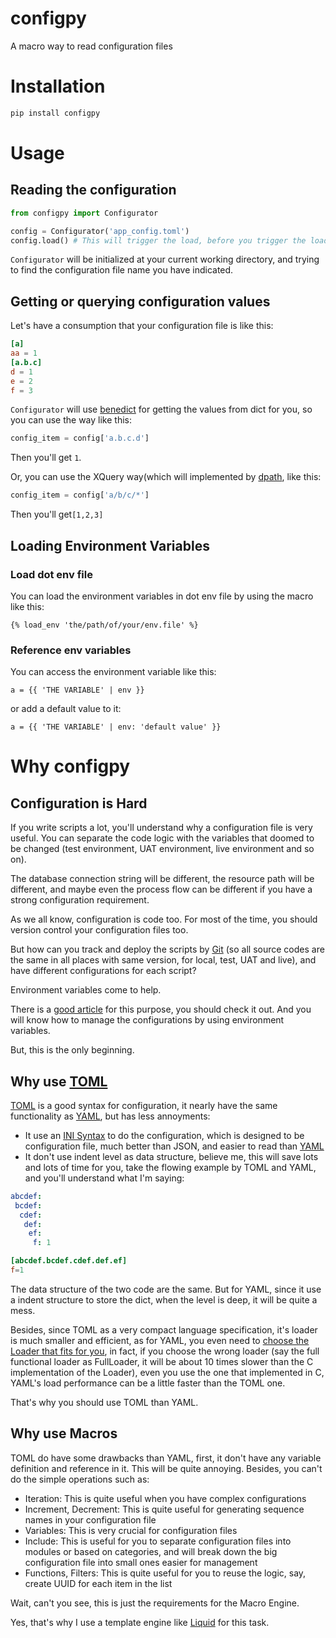 # configpy 

A macro way to read configuration files

# Installation

```Bash
pip install configpy
```

# Usage

## Reading the configuration

```Python
from configpy import Configurator

config = Configurator('app_config.toml')
config.load() # This will trigger the load, before you trigger the load, the configurator will not start the loading automaticly
```

`Configurator` will be initialized at your current working directory, and trying to find the configuration file name you have indicated.

## Getting or querying configuration values

Let's have a consumption that your configuration file is like this:

```TOML
[a]
aa = 1
[a.b.c]
d = 1
e = 2
f = 3
```

`Configurator` will use [benedict](https://github.com/fabiocaccamo/python-benedict) for getting the values from dict for you, so you can use the way like this:

```Python
config_item = config['a.b.c.d']
```

Then you'll get `1`.

Or, you can use the XQuery way(which will implemented by [dpath](https://github.com/dpath-maintainers/dpath-python), like this:

```Python
config_item = config['a/b/c/*']
```

Then you'll get`[1,2,3]`

## Loading Environment Variables

### Load dot env file

You can load the environment variables in dot env file by using the macro like this:
```Liquid
{% load_env 'the/path/of/your/env.file' %}
```

### Reference env variables

You can access the environment variable like this:

```Liquid
a = {{ 'THE VARIABLE' | env }}
```

or add a default value to it:

```Liquid
a = {{ 'THE VARIABLE' | env: 'default value' }}
```

# Why configpy

## Configuration is Hard

If you write scripts a lot, you'll understand why a configuration file is very useful. You can separate the code logic with the variables that doomed to be changed (test environment, UAT environment, live environment and so on).

The database connection string will be different, the resource path will be different, and maybe even the process flow can be different if you have a strong configuration requirement.

As we all know, configuration is code too. For most of the time, you should version control your configuration files too.

But how can you track and deploy the scripts by [Git](https://git-scm.com/) (so all source codes are the same in all places with same version, for local, test, UAT and live), and have different configurations for each script?

Environment variables come to help.

There is a [good article](https://www.doppler.com/blog/environment-variables-in-python) for this purpose, you should check it out. And you will know how to manage the configurations by using environment variables.

But, this is the only beginning.

## Why use [TOML](https://toml.io/en/v1.0.0)

[TOML](https://toml.io/en/v1.0.0) is a good syntax for configuration, it nearly have the same functionality as [YAML](https://yaml.org/), but has less annoyments:

* It use an [INI Syntax](https://www-archive.mozilla.org/projects/cck/docs/wizardmachine/syntax) to do the configuration, which is designed to be configuration file, much better than JSON, and easier to read than [YAML](https://yaml.org/)
* It don't use indent level as data structure, believe me, this will save lots and lots of time for you, take the flowing example by TOML and YAML, and you'll understand what I'm saying:

```YAML
abcdef:
 bcdef:
  cdef:
   def:
    ef:
     f: 1
```

```TOML
[abcdef.bcdef.cdef.def.ef]
f=1

```

The data structure of the two code are the same. But for YAML, since it use a indent structure to store the dict, when the level is deep, it will be quite a mess.

Besides, since TOML as a very compact language specification, it's loader is much smaller and efficient, as for YAML, you even need to [choose the Loader that fits for you](https://pyyaml.org/wiki/PyYAMLDocumentation), in fact, if you choose the wrong loader (say the full functional loader as FullLoader, it will be about 10 times slower than the C implementation of the Loader), even you use the one that implemented in C, YAML's load performance can be a little faster than the TOML one.

That's why you should use TOML than YAML.

## Why use Macros

TOML do have some drawbacks than YAML, first, it don't have any variable definition and reference in it. This will be quite annoying. Besides, you can't do the simple operations such as:

* Iteration: This is quite useful when you have complex configurations
* Increment, Decrement: This is quite useful for generating sequence names in your configuration file
* Variables: This is very crucial for configuration files
* Include: This is useful for you to separate configuration files into modules or based on categories, and will break down the big configuration file into small ones easier for management
* Functions, Filters: This is quite useful for you to reuse the logic, say, create UUID for each item in the list

Wait, can't you see, this is just the requirements for the Macro Engine.

Yes, that's why I use a template engine like [Liquid](https://shopify.github.io/liquid/) for this task.
